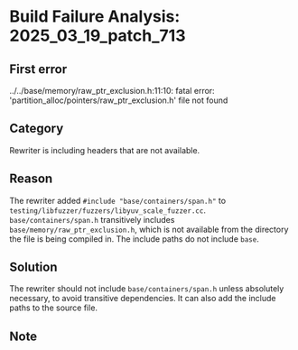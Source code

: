 # Build Failure Analysis: 2025_03_19_patch_713

## First error

../../base/memory/raw_ptr_exclusion.h:11:10: fatal error: 'partition_alloc/pointers/raw_ptr_exclusion.h' file not found

## Category
Rewriter is including headers that are not available.

## Reason
The rewriter added `#include "base/containers/span.h"` to `testing/libfuzzer/fuzzers/libyuv_scale_fuzzer.cc`.
`base/containers/span.h` transitively includes `base/memory/raw_ptr_exclusion.h`, which is not available from the directory the file is being compiled in. The include paths do not include `base`.

## Solution
The rewriter should not include `base/containers/span.h` unless absolutely necessary, to avoid transitive dependencies. It can also add the include paths to the source file.

## Note